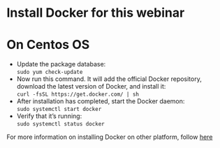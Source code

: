# Install Docker for this webinar
# On Centos OS
* Update the package database:    
    `sudo yum check-update`
* Now run this command. It will add the official Docker repository, download the latest version of Docker, and install it:     
    `curl -fsSL https://get.docker.com/ | sh`
* After installation has completed, start the Docker daemon:     
    `sudo systemctl start docker`
* Verify that it’s running:     
    `sudo systemctl status docker`

For more information on installing Docker on other platform, follow [here](https://docs.docker.com/engine/install/)
